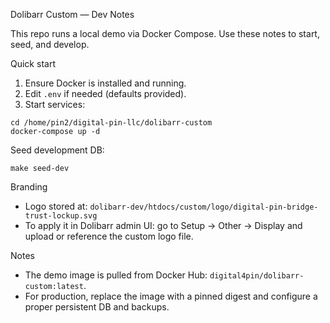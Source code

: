 Dolibarr Custom — Dev Notes

This repo runs a local demo via Docker Compose. Use these notes to start, seed, and develop.

Quick start
1. Ensure Docker is installed and running.
2. Edit `.env` if needed (defaults provided).
3. Start services:

```
cd /home/pin2/digital-pin-llc/dolibarr-custom
docker-compose up -d
```

Seed development DB:
```
make seed-dev
```

Branding
- Logo stored at: `dolibarr-dev/htdocs/custom/logo/digital-pin-bridge-trust-lockup.svg`
- To apply it in Dolibarr admin UI: go to Setup → Other → Display and upload or reference the custom logo file.

Notes
- The demo image is pulled from Docker Hub: `digital4pin/dolibarr-custom:latest`.
- For production, replace the image with a pinned digest and configure a proper persistent DB and backups.
